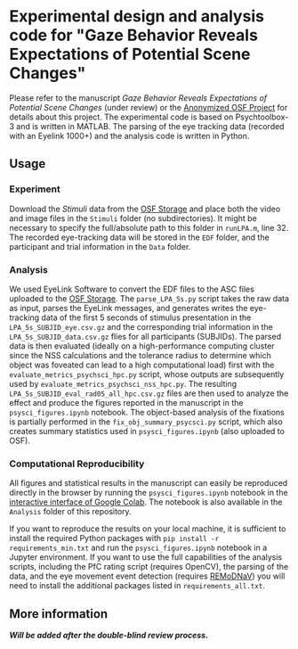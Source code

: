 # Experimental design and analysis code for "Gaze Behavior Reveals Expectations of Potential Scene Changes" 

Please refer to the manuscript *Gaze Behavior Reveals Expectations of Potential Scene Changes* (under review) or the [Anonymized OSF Project](https://osf.io/2skr3/?view_only=057f974b0703410293299ef7ca6b7531) for details about this project. 
The experimental code is based on Psychtoolbox-3 and is written in MATLAB. The parsing of the eye tracking data (recorded with an Eyelink 1000+) and the analysis code is written in Python. 

## Usage 

### Experiment
Download the *Stimuli* data from the [OSF Storage](https://osf.io/2skr3/files/osfstorage?view_only=057f974b0703410293299ef7ca6b7531) and place both the video and image files in the `Stimuli` folder (no subdirectories). It might be necessary to specify the full/absolute path to this folder in `runLPA.m`, line 32. The recorded eye-tracking data will be stored in the `EDF` folder, and the participant and trial information in the `Data` folder.

### Analysis
We used EyeLink Software to convert the EDF files to the ASC files uploaded to the [OSF Storage](https://osf.io/2skr3/files/osfstorage?view_only=057f974b0703410293299ef7ca6b7531). The `parse_LPA_5s.py` script takes the raw data as input, parses the EyeLink messages, and generates writes the eye-tracking data of the first 5 seconds of stimulus presentation in the `LPA_5s_SUBJID_eye.csv.gz` and the corresponding trial information in the `LPA_5s_SUBJID_data.csv.gz` flies for all participants (SUBJIDs). The parsed data is then evaluated (ideally on a high-performance computing cluster since the NSS calculations and the tolerance radius to determine which object was foveated can lead to a high computational load) first with the `evaluate_metrics_psychsci_hpc.py` script, whose outputs are subsequently used by `evaluate_metrics_psychsci_nss_hpc.py`. The resulting `LPA_5s_SUBJID_eval_rad05_all_hpc.csv.gz` files are then used to analyze the effect and produce the figures reported in the manuscript in the `psysci_figures.ipynb` notebook. The object-based analysis of the fixations is partially performed in the `fix_obj_summary_psycsci.py` script, which also creates summary statistics used in `psysci_figures.ipynb` (also uploaded to OSF).

### Computational Reproducibility
All figures and statistical results in the manuscript can easily be reproduced directly in the browser by running the `psysci_figures.ipynb` notebook in the [interactive interface of Google Colab](https://colab.research.google.com/github/rederoth/LPA_experimental_code/blob/main/Analysis/psysci_figures.ipynb#scrollTo=bWEpCJcuANZP). The notebook is also available in the `Analysis` folder of this repository.

If you want to reproduce the results on your local machine, it is sufficient to install the required Python packages with `pip install -r requirements_min.txt` and run the `psysci_figures.ipynb` notebook in a Jupyter environment. 
If you want to use the full capabilities of the analysis scripts, including the PfC rating script (requires OpenCV), the parsing of the data, and the eye movement event detection (requires [REMoDNaV](https://github.com/psychoinformatics-de/remodnav)) you will need to install the additional packages listed in `requirements_all.txt`.

## More information

***Will be added after the double-blind review process.***

